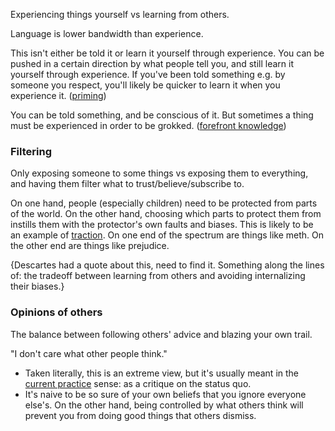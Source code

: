 Experiencing things yourself vs learning from others.

Language is lower bandwidth than experience.

This isn't either be told it or learn it yourself through experience.  You can be pushed in a certain direction by what people tell you, and still learn it yourself through experience.  If you've been told something e.g. by someone you respect, you'll likely be quicker to learn it when you experience it. ([priming](Priming.md))

You can be told something, and be conscious of it. But sometimes a thing must be experienced in order to be grokked. ([forefront knowledge](Forefront%20knowledge.md))


### Filtering
Only exposing someone to some things vs exposing them to everything, and having them filter what to trust/believe/subscribe to.

On one hand, people (especially children) need to be protected from parts of the world. On the other hand, choosing which parts to protect them from instills them with the protector's own faults and biases.  This is likely to be an example of [traction](Traction.md).  On one end of the spectrum are things like meth.  On the other end are things like prejudice.

{Descartes had a quote about this, need to find it. Something along the lines of: the tradeoff between learning from others and avoiding internalizing their biases.}


### Opinions of others
The balance between following others' advice and blazing your own trail.

"I don't care what other people think."
- Taken literally, this is an extreme view, but it's usually meant in the [current practice](Current%20practice.md) sense: as a critique on the status quo.
- It's naive to be so sure of your own beliefs that you ignore everyone else's.  On the other hand, being controlled by what others think will prevent you from doing good things that others dismiss.
